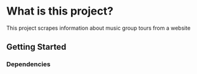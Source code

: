 # What is this project?
This project scrapes information about music group tours from a website

## Getting Started

### Dependencies